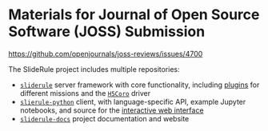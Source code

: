 # Materials for Journal of Open Source Software (JOSS) Submission

https://github.com/openjournals/joss-reviews/issues/4700

The SlideRule project includes multiple repositories:

* [`sliderule`](https://github.com/ICESat2-SlideRule/sliderule) server framework with core functionality, including [plugins](https://github.com/ICESat2-SlideRule/sliderule/tree/main/plugins) for different missions and the [`H5Coro`](https://github.com/ICESat2-SlideRule/sliderule/tree/main/packages/h5) driver
* [`slierule-python`](https://github.com/ICESat2-SlideRule/sliderule-python) client, with language-specific API, example Jupyter notebooks, and source for the [interactive web interface](http://voila.icesat2sliderule.org/)
* [`sliderule-docs`](https://github.com/ICESat2-SlideRule/sliderule-docs) project documentation and website
